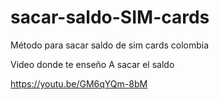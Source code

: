 # sacar-saldo-SIM-cards
Método para sacar saldo de sim cards colombia

Video donde te enseño
A sacar el saldo

https://youtu.be/GM6qYQm-8bM
